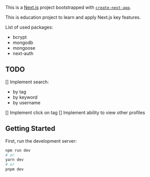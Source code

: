 This is a [Next.js](https://nextjs.org/) project bootstrapped with [`create-next-app`](https://github.com/vercel/next.js/tree/canary/packages/create-next-app).

This is education project to learn and apply Next.js key features.

List of used packages:

- bcrypt
- mongodb
- mongoose
- next-auth

## TODO

[] Implement search:

- by tag
- by keyword
- by username

[] Implement click on tag
[] Implement ability to view other profiles

## Getting Started

First, run the development server:

```bash
npm run dev
# or
yarn dev
# or
pnpm dev
```
